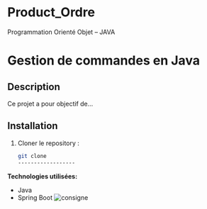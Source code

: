 # Product_Ordre
Programmation Orienté Objet – JAVA 


# Gestion de commandes en Java

## Description
Ce projet a pour objectif de...

## Installation
1. Cloner le repository :
   ```bash
   git clone
   ------------------
   
 **Technologies utilisées:**
* Java
* Spring Boot
![consigne](https://github.com/user-attachments/assets/81db8785-d1bf-470d-8255-07055f5143dc)
